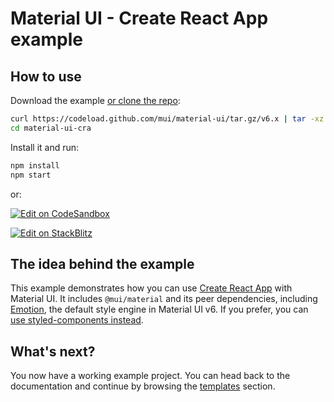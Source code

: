 # Material UI - Create React App example

## How to use

Download the example [or clone the repo](https://github.com/mui/material-ui):

<!-- #repo-reference -->

```bash
curl https://codeload.github.com/mui/material-ui/tar.gz/v6.x | tar -xz --strip=2 material-ui-6.x/examples/material-ui-cra
cd material-ui-cra
```

Install it and run:

```bash
npm install
npm start
```

or:

<!-- #repo-reference -->

[![Edit on CodeSandbox](https://codesandbox.io/static/img/play-codesandbox.svg)](https://codesandbox.io/p/sandbox/github/mui/material-ui/tree/v6.x/examples/material-ui-cra)

[![Edit on StackBlitz](https://developer.stackblitz.com/img/open_in_stackblitz.svg)](https://stackblitz.com/github/mui/material-ui/tree/v6.x/examples/material-ui-cra)

## The idea behind the example

<!-- #host-reference -->

This example demonstrates how you can use [Create React App](https://github.com/facebookincubator/create-react-app) with Material UI.
It includes `@mui/material` and its peer dependencies, including [Emotion](https://emotion.sh/docs/introduction), the default style engine in Material UI v6.
If you prefer, you can [use styled-components instead](https://v6.mui.com/material-ui/integrations/interoperability/#styled-components).

## What's next?

<!-- #host-reference -->

You now have a working example project.
You can head back to the documentation and continue by browsing the [templates](https://v6.mui.com/material-ui/getting-started/templates/) section.
